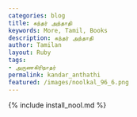 ```yaml
---  
categories: blog  
title: கந்தர் அந்தாதி
keywords: More, Tamil, Books  
description: கந்தர் அந்தாதி
author: Tamilan  
layout: Ruby  
tags:     
- அருணகிரிநாதர்
permalink: kandar_anthathi  
featured: /images/noolkal_96_6.png  
---  
```

{% include install_nool.md %}  
